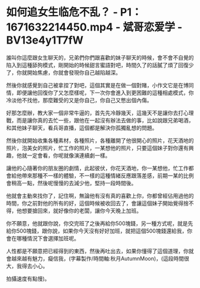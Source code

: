 # 如何追女生临危不乱？ - P1：1671632214450.mp4 - 斌哥恋爱学 - BV13e4y1T7fW

誰叫你這麼跟女生聊天的，兄弟們你們跟喜歡的妹子聊天的時候，會不會不自覺的陷入到這種舔狗模式，剛開始的時候甜言蜜語對吧，時間久了的話膩了煩了回復少了，你就開始焦慮，你就會發現你自己越陷越深。

然後你就感覺到自己被拿捏了對吧，這個其實是在做一個對賭，小作文它是在博同情，即便讓他回復你了又怎麼樣呢，下一次你會進入到更困難的這種相處模式，你冷淡他不找他，那麼難受的又是你自己，你自己又憋出個內傷。

好那怎麼辦，教大家一個非常牛逼的，首先先冷靜幾天，這幾天不是讓你去打心理戰，而是讓你真的去忙一些，跟他在一起沒有辦法去做的事，比如說跟兄弟喝酒，和其他妹子聊天，看兵哥直播，這個都是解決你孤獨亂想的問題。

然後你就開始收集各種素材，各種照片，各種離開了他很開心的照片，花天酒地的照片，泡美女的照片，忙工作的照片，一某想他的照片，只要這個妹子對你還有興趣，他就一定會看，你呢就像演連續劇一樣。

讓他的心隨著你的朋友圈的劇情，此起彼伏，你花天酒地，你一某想他，忙工作都會給他帶來那種不一樣的體驗，不一樣的這種情緒反應跟落差感，前期一某的比例會稍高一點，然後呢慢慢的去減少他，堅持一段時間後。

他就會主動來找你了，記住啊，無論他有沒有真的喜歡上你，你都曾經佔用過他的時間，你之前對他的所有的好，這個時候被收回去了，會讓這個妹子開始覺得捨不得，他想要搶回來，就好像你的老闆，讓你今天晚上加班。

你不願意，他就跟你說，你交完班了之後再給你500塊錢，另一種方式呢，就是先給你500塊錢，跟你說，如果你今天沒有好好加班，就把這個500塊錢還給我，你會在哪種情況下會選擇加班呢。

人性都是不願意把已經得到的東西，然後再吐出去，如果你懂得了這個道理，你就會越來越有魅力，癡信我，(字幕製作/時間軸:秋月AutumnMoon)，(這段時間很大，我得去小心。

拍攝速度有點慢)。